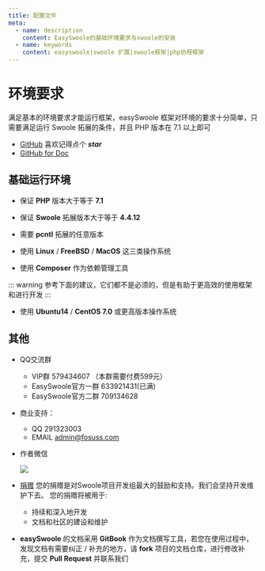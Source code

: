 ```yaml
---
title: 配置文件
meta:
  - name: description
    content: EasySwoole的基础环境要求与swoole的安装
  - name: keywords
    content: easyswoole|swoole 扩展|swoole框架|php协程框架
---
```


# 环境要求

满足基本的环境要求才能运行框架，easySwoole 框架对环境的要求十分简单，只需要满足运行 Swoole 拓展的条件，并且 PHP 版本在 7.1 以上即可

- [GitHub](https://github.com/easy-swoole/easyswoole)  喜欢记得点个 ***star***
- [GitHub for Doc](https://github.com/easy-swoole/doc)

## 基础运行环境

- 保证 **PHP** 版本大于等于 **7.1**


- 保证 **Swoole** 拓展版本大于等于 **4.4.12**
- 需要 **pcntl** 拓展的任意版本
- 使用 **Linux** / **FreeBSD** / **MacOS** 这三类操作系统
- 使用 **Composer** 作为依赖管理工具


::: warning 
 参考下面的建议，它们都不是必须的，但是有助于更高效的使用框架和进行开发
:::

- 使用 **Ubuntu14** / **CentOS 7.0** 或更高版本操作系统

## 其他

- QQ交流群
    - VIP群 579434607 （本群需要付费599元）
    - EasySwoole官方一群 633921431(已满)
    - EasySwoole官方二群 709134628
    
- 商业支持：
    - QQ 291323003
    - EMAIL admin@fosuss.com
        
- 作者微信

    ![](/resources/authWx.png)
    
- [捐赠](../Preface/donation.md)
    您的捐赠是对Swoole项目开发组最大的鼓励和支持。我们会坚持开发维护下去。 您的捐赠将被用于:
        
  - 持续和深入地开发
  - 文档和社区的建设和维护
  
- **easySwoole** 的文档采用 **GitBook** 作为文档撰写工具，若您在使用过程中，发现文档有需要纠正 / 补充的地方，请 **fork** 项目的文档仓库，进行修改补充，提交 **Pull Request** 并联系我们
